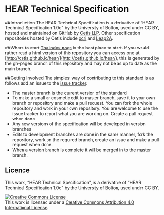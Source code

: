 # HEAR Technical Specification

##Introduction
The HEAR Technical Specification is a derivative of “HEAR Technical Specification 1.0c" by the University of Bolton, used under CC BY, hosted and maintained on GitHub by [Cetis LLP](http://cetis.org.uk). Other specification repositories hosted by Cetis include [xcri](https://github.com/Cetis/xcri/) and [Leap2A](https://github.com/Cetis/leap2a).

##Where to start
[The index page](https://github.com/Cetis/hear/blob/master/index.md) is the best place to start. If you would rather read a html version of this repository you can access one at [http://cetis.github.io/hear/](http://cetis.github.io/hear/), this is generated by the gh-pages branch of this repository and may not be as up to date as the main branch.

##Getting Involved
The simplest way of contributing to this standard is as follows add an issue to the [issue tracker](https://github.com/Cetis/hear/issues).

- The master branch is the current version of the standard
- To make a small or cosmetic edit to master branch, save it to your own branch or repository and make a pull request.  You can fork the whole repository and work in your own repository. You are welcome to use the issue tracker to report what you are working on. Create a pull request when done
- Any new versions of the specification will be developed in version branches
- Edits to development branches are done in the same manner, fork the repository, work on the required branch, create an issue and make a pull request when done.
- When a version branch is complete it will be merged in to the master branch.
 
## Licence
This work, “HEAR Technical Specification", is a derivative of “HEAR Technical Specification 1.0c" by the University of Bolton, used under CC BY.

<a rel="license" href="http://creativecommons.org/licenses/by/4.0/"><img alt="Creative Commons License" style="border-width:0" src="https://i.creativecommons.org/l/by/4.0/88x31.png" /></a><br />This work is licensed under a <a rel="license" href="http://creativecommons.org/licenses/by/4.0/">Creative Commons Attribution 4.0 International License</a>.
